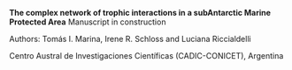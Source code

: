 **The complex network of trophic interactions in a subAntarctic Marine Protected Area**
Manuscript in construction

Authors: Tomás I. Marina, Irene R. Schloss and Luciana Riccialdelli

Centro Austral de Investigaciones Científicas (CADIC-CONICET), Argentina
